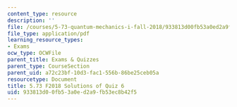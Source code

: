 ```yaml
---
content_type: resource
description: ''
file: /courses/5-73-quantum-mechanics-i-fall-2018/933813d00fb53a0ed2a9fb53ec8b42f5_MIT5_73F18_quiz6_soln.pdf
file_type: application/pdf
learning_resource_types:
- Exams
ocw_type: OCWFile
parent_title: Exams & Quizzes
parent_type: CourseSection
parent_uid: a72c23bf-10d3-fac1-556b-86be25ceb05a
resourcetype: Document
title: 5.73 F2018 Solutions of Quiz 6
uid: 933813d0-0fb5-3a0e-d2a9-fb53ec8b42f5
---
```


